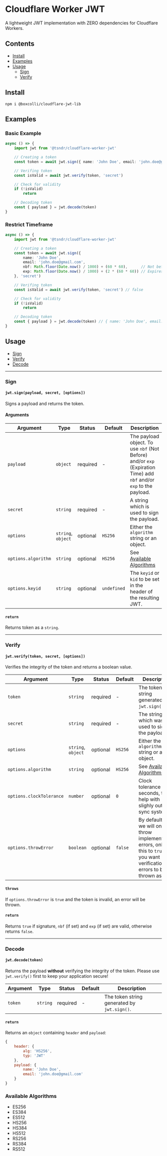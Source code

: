 # Cloudflare Worker JWT

A lightweight JWT implementation with ZERO dependencies for Cloudflare Workers.


## Contents

- [Install](#install)
- [Examples](#examples)
- [Usage](#usage)
    - [Sign](#sign)
    - [Verify](#verify)


## Install

```
npm i @boxcolli/cloudflare-jwt-lib
```


## Examples

### Basic Example

```typescript
async () => {
    import jwt from '@tsndr/cloudflare-worker-jwt'

    // Creating a token
    const token = await jwt.sign({ name: 'John Doe', email: 'john.doe@gmail.com' }, 'secret')

    // Verifing token
    const isValid = await jwt.verify(token, 'secret')

    // Check for validity
    if (!isValid)
        return

    // Decoding token
    const { payload } = jwt.decode(token)
}
```

### Restrict Timeframe

```typescript
async () => {
    import jwt from '@tsndr/cloudflare-worker-jwt'

    // Creating a token
    const token = await jwt.sign({
        name: 'John Doe',
        email: 'john.doe@gmail.com',
        nbf: Math.floor(Date.now() / 1000) + (60 * 60),      // Not before: Now + 1h
        exp: Math.floor(Date.now() / 1000) + (2 * (60 * 60)) // Expires: Now + 2h
    }, 'secret')

    // Verifing token
    const isValid = await jwt.verify(token, 'secret') // false

    // Check for validity
    if (!isValid)
        return

    // Decoding token
    const { payload } = jwt.decode(token) // { name: 'John Doe', email: 'john.doe@gmail.com', ... }
}
```

## Usage

- [Sign](#sign)
- [Verify](#verify)
- [Decode](#decode)

<hr>

### Sign
#### `jwt.sign(payload, secret, [options])`

Signs a payload and returns the token.

#### Arguments

Argument                 | Type               | Status   | Default     | Description
------------------------ | ------------------ | -------- | ----------- | -----------
`payload`                | `object`           | required | -           | The payload object. To use `nbf` (Not Before) and/or `exp` (Expiration Time) add `nbf` and/or `exp` to the payload.
`secret`                 | `string`           | required | -           | A string which is used to sign the payload.
`options`                | `string`, `object` | optional | `HS256`     | Either the `algorithm` string or an object.
`options.algorithm`      | `string`           | optional | `HS256`     | See [Available Algorithms](#available-algorithms)
`options.keyid`          | `string`           | optional | `undefined` | The `keyid` or `kid` to be set in the header of the resulting JWT.

#### `return`
Returns token as a `string`.

<hr>

### Verify
#### `jwt.verify(token, secret, [options])`

Verifies the integrity of the token and returns a boolean value.

Argument                 | Type               | Status   | Default | Description
------------------------ | ------------------ | -------- | ------- | -----------
`token`                  | `string`           | required | -       | The token string generated by `jwt.sign()`.
`secret`                 | `string`           | required | -       | The string which was used to sign the payload.
`options`                | `string`, `object` | optional | `HS256` | Either the `algorithm` string or an object.
`options.algorithm`      | `string`           | optional | `HS256` | See [Available Algorithms](#available-algorithms)
`options.clockTolerance` | `number`           | optional | `0`     | Clock tolerance in seconds, to help with slighly out of sync systems.
`options.throwError`     | `boolean`          | optional | `false` | By default this we will only throw implementation errors, only set this to `true` if you want verification errors to be thrown as well.


#### `throws`
If `options.throwError` is `true` and the token is invalid, an error will be thrown.

#### `return`
Returns `true` if signature, `nbf` (if set) and `exp` (if set) are valid, otherwise returns `false`. 

<hr>

### Decode
#### `jwt.decode(token)`

Returns the payload **without** verifying the integrity of the token. Please use `jwt.verify()` first to keep your application secure!

Argument    | Type     | Status   | Default | Description
----------- | -------- | -------- | ------- | -----------
`token`     | `string` | required | -       | The token string generated by `jwt.sign()`.

#### `return`
Returns an `object` containing `header` and `payload`:
```javascript
{
    header: {
        alg: 'HS256',
        typ: 'JWT'
    },
    payload: {
        name: 'John Doe',
        email: 'john.doe@gmail.com'
    }
}
```

### Available Algorithms
 - ES256
 - ES384
 - ES512
 - HS256
 - HS384
 - HS512
 - RS256
 - RS384
 - RS512